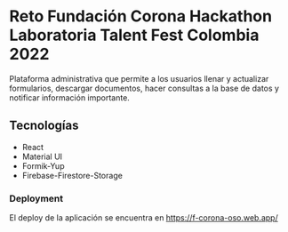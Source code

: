 # Reto Fundación Corona Hackathon Laboratoria Talent Fest Colombia 2022

Plataforma administrativa que permite a los usuarios llenar y actualizar formularios, descargar documentos, hacer consultas a la base de datos y notificar información importante. 

## Tecnologías

- React
- Material UI
- Formik-Yup
- Firebase-Firestore-Storage

### Deployment

El deploy de la aplicación se encuentra en https://f-corona-oso.web.app/
